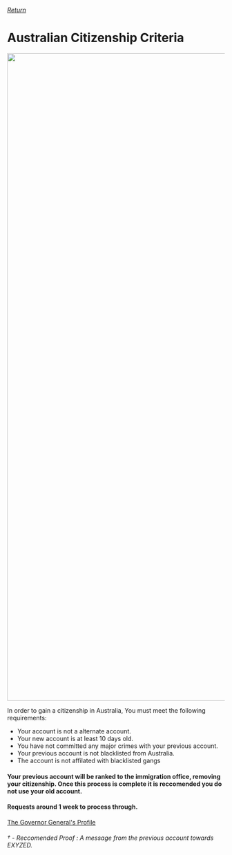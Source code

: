 [_Return_](https://github.com/EXYZED/AustralianPublicRepository/wiki)

# Australian Citizenship Criteria


<img src="https://cloud.githubusercontent.com/assets/18582414/25780387/1d938412-331f-11e7-9c7f-10bb15e43446.jpg" width="1500">

In order to gain a citizenship in Australia, You must meet the following requirements:

* Your account is not a alternate account.
* Your new account is at least 10 days old.
* You have not committed any major crimes with your previous account.
* Your previous account is not blacklisted from Australia.
* The account is not affilated with blacklisted gangs

#### Your previous account will be ranked to the immigration office, removing your citizenship. Once this process is complete it is reccomended you do not use your old account.

#### Requests around 1 week to process through.

[The Governor General's Profile](https://www.roblox.com/users/51032970/profile)





###### † - Reccomended Proof : A message from the previous account towards EXYZED.

